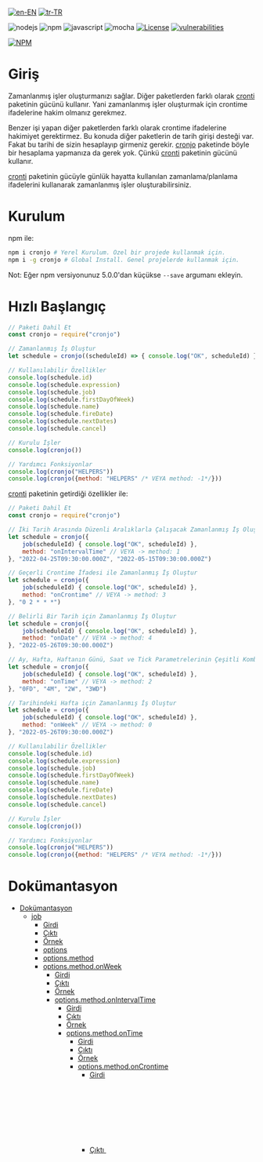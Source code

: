 [![en-EN](https://img.shields.io/badge/EN-%C4%B0ngilizce-blue)](README.md)
[![tr-TR](https://img.shields.io/badge/*TR-T%C3%BCrk%C3%A7e-red?style=plastic)](README.tr-TR.md)

![nodejs](https://img.shields.io/badge/nodejs-43853d?logo=nodedotjs&labelColor=fff)
![npm](https://img.shields.io/badge/npm-bc2c32?logo=npm&labelColor=fff)
![javascript](https://img.shields.io/badge/javascript-e9d961?logo=javascript&labelColor=000)
![mocha](https://img.shields.io/badge/mocha-8d6849?logo=mocha&labelColor=fff)
[![License](https://img.shields.io/badge/License-Apache--2.0-red)](LICENSE)
[![vulnerabilities](https://snyk.io/test/github/buglss/cronti/badge.svg)](https://snyk.io/test/github/buglss/cronjo/)

[![NPM](https://nodei.co/npm/cronjo.png?downloads=true&downloadRank=true&stars=true)](https://nodei.co/npm/cronjo/)

# Giriş

Zamanlanmış işler oluşturmanızı sağlar. Diğer paketlerden farklı olarak [cronti](https://www.npmjs.com/package/cronti) paketinin gücünü kullanır. Yani zamanlanmış işler oluşturmak için crontime ifadelerine hakim olmanız gerekmez.

Benzer işi yapan diğer paketlerden farklı olarak crontime ifadelerine hakimiyet gerektirmez. Bu konuda diğer paketlerin de tarih girişi desteği var. Fakat bu tarihi de sizin hesaplayıp girmeniz gerekir. [cronjo](https://www.npmjs.com/package/cronjo) paketinde böyle bir hesaplama yapmanıza da gerek yok. Çünkü [cronti](https://www.npmjs.com/package/cronti) paketinin gücünü kullanır.

[cronti](https://www.npmjs.com/package/cronti) paketinin gücüyle günlük hayatta kullanılan zamanlama/planlama ifadelerini kullanarak zamanlanmış işler oluşturabilirsiniz.

# Kurulum

npm ile:

```bash
npm i cronjo # Yerel Kurulum. Özel bir projede kullanmak için.
npm i -g cronjo # Global Install. Genel projelerde kullanmak için.
```

Not: Eğer npm versiyonunuz 5.0.0'dan küçükse `--save` argumanı ekleyin.

# Hızlı Başlangıç

```js
// Paketi Dahil Et
const cronjo = require("cronjo")

// Zamanlanmış İş Oluştur
let schedule = cronjo((scheduleId) => { console.log("OK", scheduleId) }, "19 * * * *")

// Kullanılabilir Özellikler
console.log(schedule.id)
console.log(schedule.expression)
console.log(schedule.job)
console.log(schedule.firstDayOfWeek)
console.log(schedule.name)
console.log(schedule.fireDate)
console.log(schedule.nextDates)
console.log(schedule.cancel)

// Kurulu İşler
console.log(cronjo())

// Yardımcı Fonksiyonlar
console.log(cronjo("HELPERS"))
console.log(cronjo({method: "HELPERS" /* VEYA method: -1*/}))
```

[cronti](https://www.npmjs.com/package/cronti) paketinin getirdiği özellikler ile:

```js
// Paketi Dahil Et
const cronjo = require("cronjo")

// İki Tarih Arasında Düzenli Aralıklarla Çalışacak Zamanlanmış İş Oluştur
let schedule = cronjo({
    job(scheduleId) { console.log("OK", scheduleId) },
    method: "onIntervalTime" // VEYA -> method: 1
}, "2022-04-25T09:30:00.000Z", "2022-05-15T09:30:00.000Z")

// Geçerli Crontime İfadesi ile Zamanlanmış İş Oluştur
let schedule = cronjo({
    job(scheduleId) { console.log("OK", scheduleId) },
    method: "onCrontime" // VEYA -> method: 3
}, "0 2 * * *")

// Belirli Bir Tarih için Zamanlanmış İş Oluştur
let schedule = cronjo({
    job(scheduleId) { console.log("OK", scheduleId) },
    method: "onDate" // VEYA -> method: 4
}, "2022-05-26T09:30:00.000Z")

// Ay, Hafta, Haftanın Günü, Saat ve Tick Parametrelerinin Çeşitli Kombinasyonlarıyla Zamanlanmış İş Oluştur 
let schedule = cronjo({
    job(scheduleId) { console.log("OK", scheduleId) },
    method: "onTime" // VEYA -> method: 2
}, "0FD", "4M", "2W", "3WD")

// Tarihindeki Hafta için Zamanlanmış İş Oluştur 
let schedule = cronjo({
    job(scheduleId) { console.log("OK", scheduleId) },
    method: "onWeek" // VEYA -> method: 0
}, "2022-05-26T09:30:00.000Z")

// Kullanılabilir Özellikler
console.log(schedule.id)
console.log(schedule.expression)
console.log(schedule.job)
console.log(schedule.firstDayOfWeek)
console.log(schedule.name)
console.log(schedule.fireDate)
console.log(schedule.nextDates)
console.log(schedule.cancel)

// Kurulu İşler
console.log(cronjo())

// Yardımcı Fonksiyonlar
console.log(cronjo("HELPERS"))
console.log(cronjo({method: "HELPERS" /* VEYA method: -1*/}))
```

# Dokümantasyon

- [Dokümantasyon](#dokümantasyon)
  - [job](#job)
    - [Girdi](#girdi)
    - [Çıktı <object>](#çıktı-object)
    - [Örnek](#örnek)
  - [options](#options)
  - [options.method](#optionsmethod)
  - [options.method.onWeek](#optionsmethodonweek)
    - [Girdi](#girdi-1)
    - [Çıktı <object>](#çıktı-object-1)
    - [Örnek](#örnek-1)
  - [options.method.onIntervalTime](#optionsmethodonintervaltime)
    - [Girdi](#girdi-2)
    - [Çıktı <object>](#çıktı-object-2)
    - [Örnek](#örnek-2)
  - [options.method.onTime](#optionsmethodontime)
    - [Girdi](#girdi-3)
    - [Çıktı <object>](#çıktı-object-3)
    - [Örnek](#örnek-3)
  - [options.method.onCrontime](#optionsmethodoncrontime)
    - [Girdi](#girdi-4)
    - [Çıktı <object>](#çıktı-object-4)
    - [Örnek](#örnek-4)
  - [options.method.onDate](#optionsmethodondate)
    - [Girdi](#girdi-5)
    - [Çıktı <object>](#çıktı-object-5)
    - [Örnek](#örnek-5)
  - [options.job](#optionsjob)
  - [options.name](#optionsname)
  - [options.firstDayOfWeek](#optionsfirstdayofweek)

``cronjo`` fonksiyonu, ilk parametrede job fonksiyonu, options veya "HELPERS" değerini alabilir veya hiç değer almaz.
Eğer job fonksiyonu ile kullanılırsa ikinci parametreye crontime ifadesi yazılmalıdır.
Eğer options değerleri ile kullanılırsa sonraki parametreler [cronti](https://www.npmjs.com/package/cronti) paketindeki isterlere uygun şekilde doldurulur.
Eğer "HELPERS" ile kullanılırsa sonrasında parametre girişine ihtiyaç yoktur.
Eğer hiç parametre değeri gönderilmezse oluşturulmuş tüm zamanlanmış işleri döner.

cronjo(<job(function)|options(object)|"HELPERS"(string)>, <crontime(string)|...args>)

## job

Zamanlanmış iş oluştururken crontime ifadesi kullanılmak istendiğinde kullanılabilir. İlk parametreye job fonksiyonu girilir.
İkinci parametreye geçerli bir crontime ifadesi girilir.

Job fonksiyonuna zamanlanmış işin id'si parametre olarak gönderilir.

#### Girdi

|        Parametre        |  Tip       | Zorunluluk |                                                 Açıklama                                       |
| :---------------------: | :--------: | :--------: | :--------------------------------------------------------------------------------------------: |
|      job                |  Function  |   evet     |                                  Zamanlanmış işin fonksiyonu                                   |
|      expression         |  String    |   evet     |                                      Zamanlanmış işin kurulacağı crontime ifadesi              |

#### Çıktı <object>

| Parametre      |  Tip     |     Açıklama                                                        |
| :------------: | :------: | :-----------------------------------------------------------------: |
| id             | Number   | Zamanlanmış işin id'si                                              |
| expression     | String   | Zamanlanmış işin crontime ifadesi                                   |
| job            | Function | Zamanlanmış işin fonksiyonu                                         |
| firstDayOfWeek | Number   | Zamanlanmış işin kurulmasında kullanılan haftanın başlangıç günü    |
| name           | String   | Zamanlanmış işin adı                                                |
| fireDate       | Function | Zamanlanmış işin tetikleneceği zamanı dönen fonksiyon               |
| nextDates      | Function | Zamanlanmış işin tetikleneceği zamanların listesini dönen fonksiyon |
| cancel         | Function | Zamanlanmış işin iptal eden fonksiyon                               |

#### Örnek

```js
const cronjo = require("cronjo")
cronjo((scheduleId) => { console.log("OK", scheduleId) }, "0 12 * * *")
```

## options

4 adet özellik sunulmaktadır. Bunlar method, job, name ve firstDayOfWeek isimleriyle anılır.

|    Özellik     |                                             Açıklama                                                |
| :------------: | :-------------------------------------------------------------------------------------------------: |
|     method     |                        Zamanlanmış işi oluştururken kullanılacak ``cronti`` metodu                  |
|     job        |           Zamanlanmış işin fonksiyonu                                                               |
|     name       | Zamanlanmış işin adı                                                                                |
| firstDayOfWeek |                    Zamanlanmış işin kurulmasında kullanılan haftanın başlangıç günü                 |

## options.method

[cronti](https://www.npmjs.com/package/cronti) paketinin getirdiği özellikleri ele alınmıştır. Tek farklı özelliği "HELPERS" metodunda vardır.
Bu metod ``cronjo`` paketindeki yardımcı fonksiyonları döner.

|    Metod       | Indeks |      Ad        |                                             Açıklama                                                |
| :------------: | :---:  | :------------: | :-------------------------------------------------------------------------------------------------: |
|     onWeek     |   0    |     onWeek     |                        Tarihin bulunduğu hafta için zamanlanmış iş oluşturur                        |
| onIntervalTime |   1    | onIntervalTime |           İki tarih arasında düzenli aralıklarla çalışacak bir zamanlanmış iş oluşturur             |
|     onTime     |   2    |     onTime     | Ay, hafta, haftanın günü, saat, dakika ve tick gibi çeşitli kombinasyonlarla zamanlanmış iş oluşturur   |
|   onCrontime   |   3    |   onCrontime   |                    Geçerli crontime ifadesine göre zamanlanmış iş oluşturur                         |
|     onDate     |   4    |     onDate     |                           Belirli bir tarih için zamanlanmış iş oluşturur                           |
|     HELPERS    |   -1   |     HELPERS    |                           cronjo paketindeki yardımcı fonksiyonlarını döner                         |

## options.method.onWeek

Girilen tarihin haftasında, her gün tetiklenecek olan zamanlanmış iş oluşturmak için kullanılır.
tick değerine göre girilen tarihten önce tetiklenecek olan zamanlanmış işi oluşturur.

Parametre olarak geçerli bir tarih değeri gönderilmelidir. Tik değeri için herhangi bir sayısal değer kullanılabilir.

#### Girdi

|        Parametre        |  Tip   | Zorunluluk |                                                 Açıklama                                                 |
| :---------------------: | :----: | :--------: | :------------------------------------------------------------------------------------------------------: |
|      args.\<date\>      |  Date  |    evet    |                                  Crontime ifadesi için haftanın tarihi                                   |
|      args.\<tick\>      | Number |   hayır    |                                      Tarihten çıkarılacak gün sayıs                                      |
| args.\<firstDayOfWeek\> | String |   hayır    | Haftanın ilk günü. 0 ile 6 arasında değerler alır. <sayı>FD değerini alır. Varsayılan değer pazartesidir |

#### Çıktı <object>

| Parametre      |  Tip     |     Açıklama                                                        |
| :------------: | :------: | :-----------------------------------------------------------------: |
| id             | Number   | Zamanlanmış işin id'si                                              |
| expression     | String   | Zamanlanmış işin crontime ifadesi                                   |
| job            | Function | Zamanlanmış işin fonksiyonu                                         |
| firstDayOfWeek | Number   | Zamanlanmış işin kurulmasında kullanılan haftanın başlangıç günü    |
| name           | String   | Zamanlanmış işin adı                                                |
| fireDate       | Function | Zamanlanmış işin tetikleneceği zamanı dönen fonksiyon               |
| nextDates      | Function | Zamanlanmış işin tetikleneceği zamanların listesini dönen fonksiyon |
| cancel         | Function | Zamanlanmış işin iptal eden fonksiyon                               |

#### Örnek

```js
const cronjo = require("cronjo")
cronjo({
    job(scheduleId) { console.log("OK", scheduleId) },
    method: "onWeek" // VEYA -> method: 0
}, "2022-05-26T09:30:00.000Z")
```

## options.method.onIntervalTime

Başlangıç ve bitiş tarihine göre zamanlanmış iş oluşturmak için kullanılır.
Step parametresine göre iki tarih arasında hangi aralıklarda çalışacağı belirtilir.
Step parametresi gün, saat veya dakika olarak kullanılır.

Parametrelerde 2 tarih değeri olmalıdır. Bu tarihlerin sırası önemli değildir.
Daha küçük olan startDate, daha büyük olan endDate olarak kullanılacaktır.
Step parametresi için paterne uygun bir string değeri kullanabilirsiniz.

#### Girdi

|     Parametre      |           Tip           | Zorunluluk |                  Açıklama                   |
| :----------------: | :---------------------: | :--------: | :-----------------------------------------: |
| args.\<startDate\> |          Date           |    evet    |            Cron başlangıç tarihi            |
|  args.\<endDate\>  |          Date           |    evet    |              Cron bitiş tarihi              |
|   args.\<step\>    | String <.d \| .h \| .m> |   hayır    | Hangi adımlarda çalıştırılacağını belirtir. |

#### Çıktı <object>

| Parametre      |  Tip     |     Açıklama                                                        |
| :------------: | :------: | :-----------------------------------------------------------------: |
| id             | Number   | Zamanlanmış işin id'si                                              |
| expression     | String   | Zamanlanmış işin crontime ifadesi                                   |
| job            | Function | Zamanlanmış işin fonksiyonu                                         |
| firstDayOfWeek | Number   | Zamanlanmış işin kurulmasında kullanılan haftanın başlangıç günü    |
| name           | String   | Zamanlanmış işin adı                                                |
| fireDate       | Function | Zamanlanmış işin tetikleneceği zamanı dönen fonksiyon               |
| nextDates      | Function | Zamanlanmış işin tetikleneceği zamanların listesini dönen fonksiyon |
| cancel         | Function | Zamanlanmış işin iptal eden fonksiyon                               |

#### Örnek

```js
const cronjo = require("cronjo")
cronjo({
    job(scheduleId) { console.log("OK", scheduleId) },
    method: "onIntervalTime" // VEYA -> method: 1
}, "2022-04-25T09:30:00.000Z", "2022-05-15T09:30:00.000Z")
```

## options.method.onTime

Ay, hafta, haftanın günü, saat, dakika ve tick gibi çeşitli kombinasyonlarla zamanlanmış iş oluşturmak için kullanılır.
Yalnızca time zorunlu bir değerdir.
Tüm crontime ifadeleri bu zaman parametresine göre ayarlanır.
tick değerine göre zamanlanmış iş girilen tarihten önce tetiklenecek şekilde oluşturulur.

- Sadece month(0..11) ve week(0,1,2,-1) parametresi doldurulursa, haftanın ilk gününden o haftanın son gününe kadar her gün tetiklenecek olan zamanlanmış iş oluşturulur.
- Yalnızca month(0..11), week(0,1,2,-1) ve weekDays(0..6) parametreleri doldurulursa, haftanın o günü için zamanlanmış iş oluşturulur.
- Yalnızca week(0,1,2,-1) parametresi doldurulursa, o hafta boyunca her gün tetiklenecek zamanlanmış iş oluşturulur. Ayın son haftası için hariç(-1).
- Yalnızca month(0..11) parametresi doldurulursa, o aydaki her gün için zamanlanmış iş oluşturulur.
- Yalnızca weekDays(0..6) parametresi doldurulursa, her ay bu haftanın günü için (pzt,sl,çrş,prş,cm,cmt,pz) zamanlanmış iş oluşturulur.
- Yalnızca month(0..11) ve weekDays(0..6) parametreleri doldurulursa, bu ayın bu haftasının günü için zamanlanmış iş oluşturulur.
- Hiçbir parametre doldurulmazsa, her ayın her günü için zamanlanmış iş oluşturulur.

Geçerli bir ay, hafta veya hafta içi parametre değeri gönderilebilir.
Paterne göre zaman parametresi gönderilebilir.
Tick değeri için herhangi bir sayısal değer kullanılabilir.

#### Girdi

|        Parameter        |       Tip       | Zorunluluk |                                                 Açıklama                                                 |
| :---------------------: | :-------------: | :--------: | :------------------------------------------------------------------------------------------------------: |
|     args.\<month\>      |  String <..M>   |   hayır    |            Crontime ifadesi için ay. 0 ile 11 arasında değerler alır. <sayı>M değerini alır.             |
|      args.\<week\>      |  String <..W>   |   hayır    |           Crontime ifadesi için hafta. 0, 1, 2 ve -1 değerlerini alır. <sayı>W değerini alır.            |
|    args.\<weekDays\>    |  String <..WD>  |   hayır    |     Crontime ifadesi için hafta içi günler. 0 ile 6 arasında değerler alır. <sayı>WD değerini alır.      |
|      args.\<time\>      | String <dd\:mm> |   hayır    |                                    Crontime ifadesi için zaman(gg:dd)                                    |
|      args.\<tick\>      |     Number      |   hayır    |               Tarihten çıkarılacak gün sayısı. Ay ve hafta parametreleri olmak zorundadır                |
| args.\<firstDayOfWeek\> |     String      |   hayır    | Haftanın ilk günü. 0 ile 6 arasında değerler alır. <sayı>FD değerini alır. Varsayılan değer pazartesidir |

#### Çıktı <object>

| Parametre      |  Tip     |     Açıklama                                                        |
| :------------: | :------: | :-----------------------------------------------------------------: |
| id             | Number   | Zamanlanmış işin id'si                                              |
| expression     | String   | Zamanlanmış işin crontime ifadesi                                   |
| job            | Function | Zamanlanmış işin fonksiyonu                                         |
| firstDayOfWeek | Number   | Zamanlanmış işin kurulmasında kullanılan haftanın başlangıç günü    |
| name           | String   | Zamanlanmış işin adı                                                |
| fireDate       | Function | Zamanlanmış işin tetikleneceği zamanı dönen fonksiyon               |
| nextDates      | Function | Zamanlanmış işin tetikleneceği zamanların listesini dönen fonksiyon |
| cancel         | Function | Zamanlanmış işin iptal eden fonksiyon                               |

#### Örnek

```js
const cronjo = require("cronjo")
cronjo({
    job(scheduleId) { console.log("OK", scheduleId) },
    method: "onTime" // VEYA -> method: 2
}, "0FD", "4M", "2W", "3WD")
```

## options.method.onCrontime

Geçerli crontime ifadesine göre zamanlanmış iş olururken kullanılır.

#### Girdi

|     Parametre     |  Tip   | Zorunluluk |     Açıklama     |
| :---------------: | :----: | :--------: | :--------------: |
| args.\<crontime\> | String |    evet    | Crontime ifadesi |

#### Çıktı <object>

| Parametre      |  Tip     |     Açıklama                                                        |
| :------------: | :------: | :-----------------------------------------------------------------: |
| id             | Number   | Zamanlanmış işin id'si                                              |
| expression     | String   | Zamanlanmış işin crontime ifadesi                                   |
| job            | Function | Zamanlanmış işin fonksiyonu                                         |
| firstDayOfWeek | Number   | Zamanlanmış işin kurulmasında kullanılan haftanın başlangıç günü    |
| name           | String   | Zamanlanmış işin adı                                                |
| fireDate       | Function | Zamanlanmış işin tetikleneceği zamanı dönen fonksiyon               |
| nextDates      | Function | Zamanlanmış işin tetikleneceği zamanların listesini dönen fonksiyon |
| cancel         | Function | Zamanlanmış işin iptal eden fonksiyon                               |

#### Örnek

```js
const cronjo = require("cronjo")
cronjo({
    job(scheduleId) { console.log("OK", scheduleId) },
    method: "onCrontime" // VEYA -> method: 3
}, "0 2 * * *")
```

## options.method.onDate

Girilen tarih değerine göre zamanlanmış iş oluştururken kullanılır.
Her ay veya sadece tarihin ayı ve her yıl tekrarlanacak şekilde oluşturulur.
Tick değerine göre girilen tarihten önce tetiklenecek şekilde oluşturulur.

Parametre olarak geçerli bir tarih değeri gönderilmelidir.

#### Girdi

|       Parametre        |   Tip   | Zorunluluk |                                  Açıklama                                   |
| :--------------------: | :-----: | :--------: | :-------------------------------------------------------------------------: |
|     args.\<date\>      |  Date   |    evet    |                   Crontime ifadesi için kullanılan tarih                    |
|     args.\<tick\>      | Number  |   hayır    | Tarihten çıkarılacak gün sayısı. Ay ve hafta parametreleri olmak zorundadır |
| args.\<isMonthOfDate\> | Boolean |   hayır    |                        Yalnızca tarihin ayında yürüt                        |

#### Çıktı <object>

| Parametre      |  Tip     |     Açıklama                                                        |
| :------------: | :------: | :-----------------------------------------------------------------: |
| id             | Number   | Zamanlanmış işin id'si                                              |
| expression     | String   | Zamanlanmış işin crontime ifadesi                                   |
| job            | Function | Zamanlanmış işin fonksiyonu                                         |
| firstDayOfWeek | Number   | Zamanlanmış işin kurulmasında kullanılan haftanın başlangıç günü    |
| name           | String   | Zamanlanmış işin adı                                                |
| fireDate       | Function | Zamanlanmış işin tetikleneceği zamanı dönen fonksiyon               |
| nextDates      | Function | Zamanlanmış işin tetikleneceği zamanların listesini dönen fonksiyon |
| cancel         | Function | Zamanlanmış işin iptal eden fonksiyon                               |

#### Örnek

```js
const cronjo = require("cronjo")
cronjo({
    job(scheduleId) { console.log("OK", scheduleId) },
    method: "onDate" // VEYA -> method: 4
}, "2022-05-26T09:30:00.000Z")
```

## options.job

Zamanlanmış iş tetiklendiğinde çağrılacak fonksiyon. Bu fonksiyona parametre olarak zamanlanmış işin id'si gönderilir.

## options.name

Zamanlanmış işin ismidir.

## options.firstDayOfWeek

Zamanlanmış işin oluşturulmasında kullanılan bir konfigürasyon değeridir.
Haftanın başladığı günü ayarlamak için kullanılır.
Varsayılan olarak pazar günü başlangıç kabul edilir.

# Geri Bildirim

Lütfen paket ile ilgili geri bildirimlerinizi yapın.
Herhangi bir hata(bug) ile karşılaştığınızda lütfen [issues](issues) oluşturun.
En kısa sürede geri bildirimlerinize cevap vereceğim.

# Yazarlar

Bakımını Yapanlar:

- Levent Sencer Şahin : [LinkedIn:@buglss](https://www.linkedin.com/in/buglss/) | [Blog:@buglss](https://buglss.github.io/) | [Facebook:@cebuglssio](https://www.facebook.com/cebuglssio) | [Twitter:@cebuglss](https://twitter.com/buglssio) | [Instagram:@cebuglss](https://www.instagram.com/buglssio)

# Telif Hakkı ve Lisans

Telif hakkı Levent Sencer Şahin ve diğer katkıda bulunanlar, [Apache-2.0](LICENSE) kapsamında.
